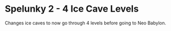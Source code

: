 # Spelunky 2 - 4 Ice Cave Levels
Changes ice caves to now go through 4 levels before going to Neo Babylon.